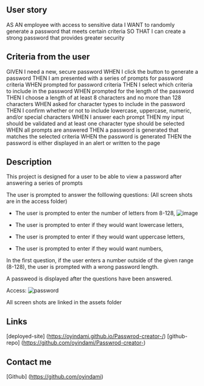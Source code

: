 ## User story

AS AN employee with access to sensitive data
I WANT to randomly generate a password that meets certain criteria
SO THAT I can create a strong password that provides greater security

## Criteria from the user

GIVEN I need a new, secure password
WHEN I click the button to generate a password
THEN I am presented with a series of prompts for password criteria
WHEN prompted for password criteria
THEN I select which criteria to include in the password
WHEN prompted for the length of the password
THEN I choose a length of at least 8 characters and no more than 128 characters
WHEN asked for character types to include in the password
THEN I confirm whether or not to include lowercase, uppercase, numeric, and/or special characters
WHEN I answer each prompt
THEN my input should be validated and at least one character type should be selected
WHEN all prompts are answered
THEN a password is generated that matches the selected criteria
WHEN the password is generated
THEN the password is either displayed in an alert or written to the page

## Description

This project is designed for a user to be able to view a password after answering a series of prompts

The user is prompted to answer the folllowing questions: (All screen shots are in the access folder)

- The user is prompted to enter the number of letters from 8-128,
 ![image](https://user-images.githubusercontent.com/89395824/151697774-9376a98d-4135-4590-9e6a-75f1f7092cd2.png)

- The user is prompted to enter if they would want lowercase letters,
 

- The user is prompted to enter if they would want uppercase letters,
  

- The user is prompted to enter if they would want numbers,
 

In the first question, if the user enters a number outside of the given range (8-128), the user is prompted with a wrong password length.


A passweod is displayed after the questions have been answered.

Access:
![password](../Password-creator-Javascript/Assets/password.png)



All screen shots are linked in the assets folder


## Links
[deployed-site] (https://oyindami.github.io/Passwrod-creator-/)
[github-repo] (https://github.com/oyindami/Passwrod-creator-)

## Contact me

[Github] (https://github.com/oyindami)
